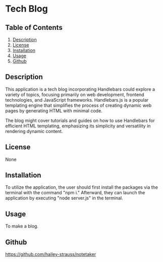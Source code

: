 # Tech Blog

## Table of Contents

1. [ Description](#Description)
2. [License](#License)
3. [Installation](#Installation)
4. [ Usage](#Usage)
5. [ Github](#Github)

<a name="Description"></a>

## Description

This application is a tech blog incorporating Handlebars could explore a variety of topics, focusing primarily on web development, frontend technologies, and JavaScript frameworks. Handlebars.js is a popular templating engine that simplifies the process of creating dynamic web pages by generating HTML with minimal code.

The blog might cover tutorials and guides on how to use Handlebars for efficient HTML templating, emphasizing its simplicity and versatility in rendering dynamic content.

<a name="License"></a>

## License

None

<a name="Installation"></a>

## Installation

To utilize the application, the user should first install the packages via the terminal with the command "npm i." Afterward, they can launch the application by executing "node server.js" in the terminal.

<a name="Usage"></a>

## Usage

To make a blog.
<a name="Screenshots"></a>

## Github

<a name="Github"></a>

https://github.com/hailey-strauss/notetaker
